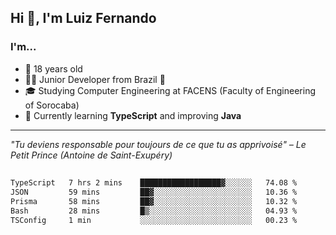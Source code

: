 <h2>Hi 👋, I'm Luiz Fernando</h2>

### I'm...
* 🤟 18 years old
* 👨‍💻 Junior Developer from Brazil 💚
* 🎓 Studying Computer Engineering at FACENS (Faculty of Engineering of Sorocaba)
* 🔭 Currently learning **TypeScript** and improving **Java**

---

_"Tu deviens responsable pour toujours de ce que tu as apprivoisé" – Le Petit Prince (Antoine de Saint-Exupéry)_

##

<!--START_SECTION:waka-->

```txt
TypeScript   7 hrs 2 mins    ██████████████████▓░░░░░░   74.08 %
JSON         59 mins         ██▓░░░░░░░░░░░░░░░░░░░░░░   10.36 %
Prisma       58 mins         ██▓░░░░░░░░░░░░░░░░░░░░░░   10.32 %
Bash         28 mins         █▒░░░░░░░░░░░░░░░░░░░░░░░   04.93 %
TSConfig     1 min           ░░░░░░░░░░░░░░░░░░░░░░░░░   00.23 %
```

<!--END_SECTION:waka-->
